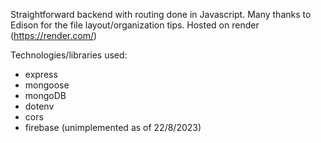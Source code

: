Straightforward backend with routing done in Javascript.
Many thanks to Edison for the file layout/organization tips.
Hosted on render (https://render.com/)

Technologies/libraries used:

- express
- mongoose
- mongoDB
- dotenv
- cors
- firebase (unimplemented as of 22/8/2023)
